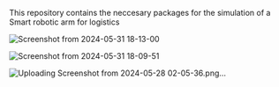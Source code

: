 This repository contains the neccesary packages for the simulation of a Smart robotic arm for logistics


![Screenshot from 2024-05-31 18-13-00](https://github.com/JhonGonzalezR/logistic_robotic_arm/assets/98565218/a9f23e20-22ad-4234-83ca-dd0d10870150)


![Screenshot from 2024-05-31 18-09-51](https://github.com/JhonGonzalezR/logistic_robotic_arm/assets/98565218/0ba0bc5d-d56a-4191-8bcf-afe596d1a327)


![Uploading Screenshot from 2024-05-28 02-05-36.png…]()

